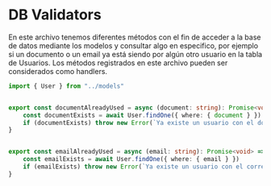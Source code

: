 # DB Validators

En este archivo tenemos diferentes métodos con el fin de acceder a la base de datos mediante los modelos y consultar algo en especifico, por ejemplo si un documento o un email ya está siendo por algún otro usuario en la tabla de Usuarios. Los métodos registrados en este archivo pueden ser considerados como handlers.

```ts
import { User } from "../models"


export const documentAlreadyUsed = async (document: string): Promise<void> => {
    const documentExists = await User.findOne({ where: { document } })
    if (documentExists) throw new Error(`Ya existe un usuario con el documento ${document}`)
}


export const emailAlreadyUsed = async (email: string): Promise<void> => {
    const emailExists = await User.findOne({ where: { email } })
    if (emailExists) throw new Error(`Ya existe un usuario con el correo ${email}`)
}
```
